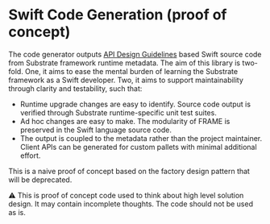 # Swift Code Generation (proof of concept)
The code generator outputs <a href="https://www.swift.org/documentation/api-design-guidelines/">API Design Guidelines</a> based Swift source code from Substrate framework runtime metadata. The aim of this library is two-fold. One, it aims to ease the mental burden of learning the Substrate framework as a Swift developer. Two, it aims to support maintainability through clarity and testability, such that:

* Runtime upgrade changes are easy to identify. Source code output is verified through Substrate runtime-specific unit test suites. 
* Ad hoc changes are easy to make. The modularity of FRAME is preserved in the Swift language source code.
* The output is coupled to the metadata rather than the project maintainer. Client APIs can be generated for custom pallets with minimal additional effort.

This is a naive proof of concept based on the factory design pattern that will be deprecated.


:warning: This is proof of concept code used to think about high level solution design. It may contain incomplete thoughts. The code should not be used as is.
